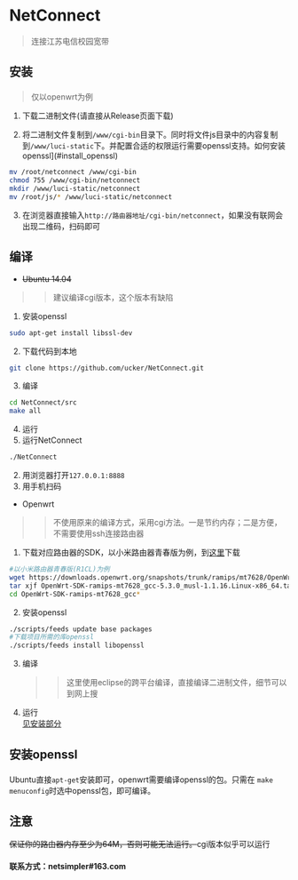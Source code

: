 # NetConnect
>连接江苏电信校园宽带

## <p id="install">安装</p>

>仅以openwrt为例     


1. 下载二进制文件(请直接从Release页面下载)

2. 将二进制文件复制到`/www/cgi-bin`目录下。同时将文件js目录中的内容复制到`/www/luci-static`下。并配置合适的权限运行需要openssl支持。如何安装openssl](#install_openssl)  
```bash
mv /root/netconnect /www/cgi-bin
chmod 755 /www/cgi-bin/netconnect
mkdir /www/luci-static/netconnect
mv /root/js/* /www/luci-static/netconnect
```
3. 在浏览器直接输入`http://路由器地址/cgi-bin/netconnect`，如果没有联网会出现二维码，扫码即可

## 编译
* <del>Ubuntu 14.04</del>
>>建议编译cgi版本，这个版本有缺陷
1. 安装openssl  
```bash
sudo apt-get install libssl-dev
```
2. 下载代码到本地  
```bash
git clone https://github.com/ucker/NetConnect.git
```
3. 编译  
```bash
cd NetConnect/src
make all
```
4. 运行
  1. 运行NetConnect  
  ```bash
  ./NetConnect
  ```
  2. 用浏览器打开`127.0.0.1:8888`
  3. 用手机扫码


* Openwrt
>>不使用原来的编译方式，采用cgi方法。一是节约内存；二是方便，不需要使用ssh连接路由器
1. 下载对应路由器的SDK，以小米路由器青春版为例，到[这里](https://downloads.openwrt.org/snapshots/trunk/ramips/mt7628/)下载  
```bash
#以小米路由器青春版(R1CL)为例
wget https://downloads.openwrt.org/snapshots/trunk/ramips/mt7628/OpenWrt-SDK-ramips-mt7628_gcc-5.3.0_musl-1.1.16.Linux-x86_64.tar.bz2
tar xjf OpenWrt-SDK-ramips-mt7628_gcc-5.3.0_musl-1.1.16.Linux-x86_64.tar.bz2
cd OpenWrt-SDK-ramips-mt7628_gcc*
```
2. 安装openssl  
```bash
./scripts/feeds update base packages
#下载项目所需的库openssl
./scripts/feeds install libopenssl
```
3. 编译  
	>>这里使用eclipse的跨平台编译，直接编译二进制文件，细节可以到网上搜
4. 运行  
       [见安装部分](#install)

## <p id="install_openssl">安装openssl</p>
Ubuntu直接`apt-get`安装即可，openwrt需要编译openssl的包。只需在 `make menuconfig`时选中openssl包，即可编译。


## 注意
<del>保证你的路由器内存至少为64M，否则可能无法运行。</del>cgi版本似乎可以运行
#### **联系方式：netsimpler\#163.com**

